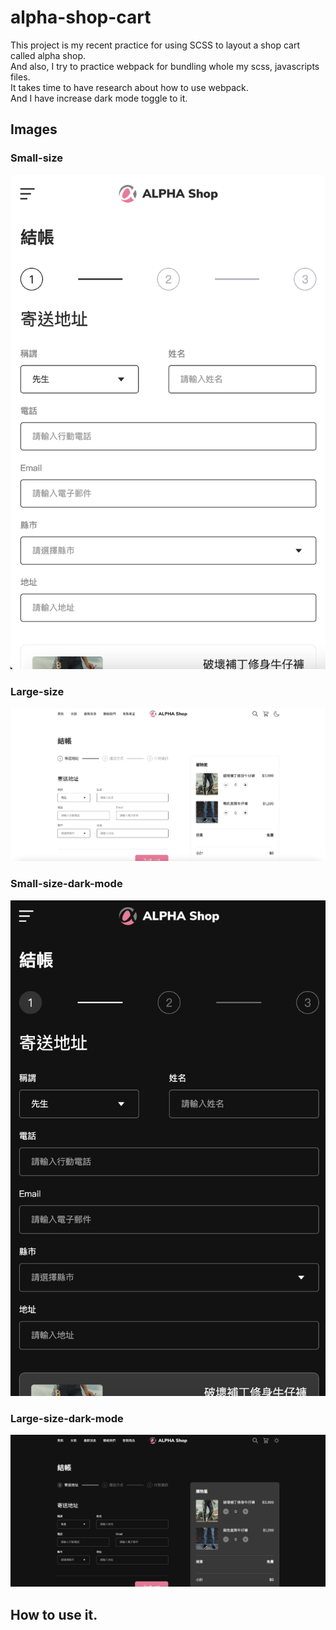 # alpha-shop-cart
This project is my recent practice for using SCSS to layout a shop cart called alpha shop.</br>
And also, I try to practice webpack for bundling whole my scss, javascripts files.</br>
It takes time to have research about how to use webpack.</br>
And I have increase dark mode toggle to it.</br>

## Images
### Small-size
![small-size](./src/images/view-sample/small-size.png)
### Large-size
![large-size](./src/images/view-sample/large-size.png)
### Small-size-dark-mode
![small-size-dark-mode](./src/images/view-sample/small-size-dark-mode.png)
### Large-size-dark-mode
![large-size-dark-mode](./src/images/view-sample/large-size-dark-mode.png)
## How to use it.